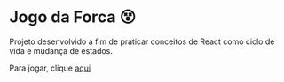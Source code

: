 # Jogo da Forca 😵
Projeto desenvolvido a fim de praticar conceitos de React como ciclo de vida e mudança de estados.

Para jogar, clique [aqui](https://projeto8-jogoforca-7n9a.vercel.app/)
